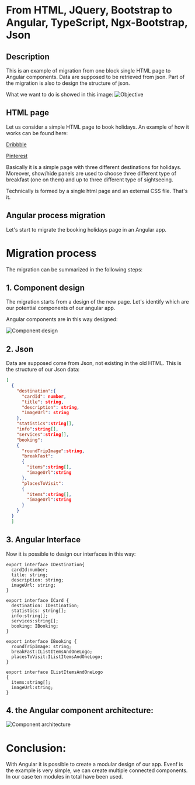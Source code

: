 # From HTML, JQuery, Bootstrap to Angular, TypeScript, Ngx-Bootstrap, Json


## Description 
This is an example of migration from one block single HTML page to Angular components. Data are supposed to be retrieved from json. Part of the migration is also to design the structure of json.

What we want to do is showed in this image:
![Objective](https://github.com/skepee/BYH-Angular/blob/master/description/Slide3.PNG)



## HTML page
Let us consider a simple HTML page to book holidays. An example of how it works can be found here:

[Dribbble](https://dribbble.com/shots/5043578-Book-your-holidays-with-parallax)

[Pinterest](https://www.pinterest.co.uk/pin/800655639979829791/)

Basically it is a simple page with three different destinations for holidays.
Moreover, show/hide panels are used to choose three different type of breakfast (one on them) and up to three different type of sightseeing.

Technically is formed by  a single html page and an external CSS file. That's it.


## Angular process migration

Let's start to migrate the booking holidays page in an Angular app.

# Migration process
The migration can be summarized in the following steps:

## 1. Component design
The migration starts from a design of the new page. Let's identify which are our potential components of our angular app.

Angular components are in this way designed:

![Component design](https://github.com/skepee/BYH-Angular/blob/master/description/Slide1.PNG)

## 2. Json 
Data are supposed come from Json, not existing in the old HTML. This is the structure of our Json data: 

```json
[
  {
    "destination":{
      "cardId": number,
      "title": string,
      "description": string,
      "imageUrl": string
    },
    "statistics":string[],
    "info":string[],
    "services":string[],
    "booking":
    {
      "roundTripImage":string,
      "breakFast":
      {
        "items":string[],
        "imageUrl":string
      },     
      "placesToVisit":
      {
        "items":string[],
        "imageUrl":string
      }
    }
  }
  ]  
```


## 3. Angular Interface
Now it is possible to design our interfaces in this way:

```angular
export interface IDestination{
  cardId:number;
  title: string;
  description: string;
  imageUrl: string;  
}

export interface ICard {
  destination: IDestination;
  statistics: string[];
  info:string[];
  services:string[];
  booking: IBooking;
}

export interface IBooking {
  roundTripImage: string;
  breakFast:IListItemsAndOneLogo;
  placesToVisit:IListItemsAndOneLogo;
}

export interface IListItemsAndOneLogo
{
  items:string[];
  imageUrl:string;
}
```


## 4. the Angular component architecture:

![Component architecture](https://github.com/skepee/BYH-Angular/blob/master/description/Slide2.PNG)




# Conclusion:

With Angular it is possible to create a modular design of our app. Evenf is the example is very simple, we can create multiple connected components. In our case ten modules in total have been used.

